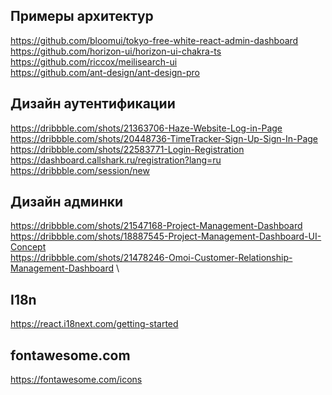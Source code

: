 ## Примеры архитектур

https://github.com/bloomui/tokyo-free-white-react-admin-dashboard \
https://github.com/horizon-ui/horizon-ui-chakra-ts \
https://github.com/riccox/meilisearch-ui \
https://github.com/ant-design/ant-design-pro

## Дизайн аутентификации

https://dribbble.com/shots/21363706-Haze-Website-Log-in-Page \
https://dribbble.com/shots/20448736-TimeTracker-Sign-Up-Sign-In-Page \
https://dribbble.com/shots/22583771-Login-Registration \
https://dashboard.callshark.ru/registration?lang=ru \
https://dribbble.com/session/new

## Дизайн админки

https://dribbble.com/shots/21547168-Project-Management-Dashboard \
https://dribbble.com/shots/18887545-Project-Management-Dashboard-UI-Concept \
https://dribbble.com/shots/21478246-Omoi-Customer-Relationship-Management-Dashboard \

## I18n

https://react.i18next.com/getting-started

## fontawesome.com

https://fontawesome.com/icons
